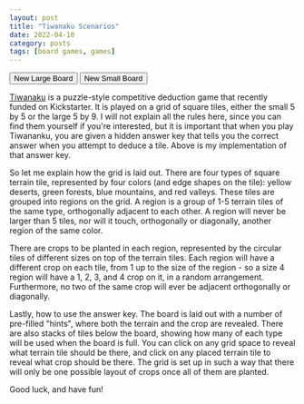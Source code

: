 ```yaml
---
layout: post
title: "Tiwanaku Scenarios"
date: 2022-04-10
category: posts
tags: [board games, games]
---
```


<div id="grid-holder"></div>
<script src="/public/p5.min.js"></script>
<script type="text/javascript">

	var grid;
	var farms = new Array();
	var cols = 9; //can be 5 or 9
	var rows = 5;
	var tries = 0;
	var numHints = cols;
	var hints = new Array();
	var desertTilesRemaining = 0;
	var forestTilesRemaining = 0;
	var mountainTilesRemaining = 0;
	var valleyTilesRemaining = 0;
	var size = 81; //height and width of a cell, in pixels
	var inBetween = 3; //buffer in between cells

	var bkgSmall;
	var bkgLarge;
	var desert;
	var forest;
	var mountain;
	var valley;
	var cropOne;
	var cropTwo;
	var cropThree;
	var cropFour;
	var cropFive;

	function preload()
	{
		bkgSmall = loadImage("/public/images/tiwanaku/boardSmall.png");
		bkgLarge = loadImage("/public/images/tiwanaku/boardLarge.png");

		desert = loadImage("/public/images/tiwanaku/desert.png");
		forest = loadImage("/public/images/tiwanaku/forest.png");
		mountain = loadImage("/public/images/tiwanaku/mountain.png");
		valley = loadImage("/public/images/tiwanaku/valley.png");

		cropOne = loadImage("/public/images/tiwanaku/1sweetpotato.png");
		cropTwo = loadImage("/public/images/tiwanaku/2cocaleaf.png");
		cropThree = loadImage("/public/images/tiwanaku/3chili.png");
		cropFour = loadImage("/public/images/tiwanaku/4corn.png");
		cropFive = loadImage("/public/images/tiwanaku/5quinoa.png");
	}

	function Cell(i, j, h)
	{
		this.i = i;
		this.j = j;
		this.x = i * size + ((i + 1) * inBetween);
		this.y = j * size + ((j + 1) * inBetween);
		this.h = h;
		this.isInFarm = false;
		this.land = 'none';
		this.crop = 0;
		this.solutions = new Array(); //array of possible crops that could be on this Cell; used in solveGrid()
		this.solved = 0;
		this.explored = false;
		this.planted = false;
	}

	Cell.prototype.show = function()
	{
		var crops = [cropOne, cropTwo, cropThree, cropFour, cropFive];
		if (this.explored)
		{
			if (this.land == 'desert')
			{
				image(desert, this.x, this.y, this.h, this.h);
			}
			else if (this.land == 'forest')
			{
				image(forest, this.x, this.y, this.h, this.h);
			}
			else if (this.land == 'mountain')
			{
				image(mountain, this.x, this.y, this.h, this.h);
			}
			else if (this.land == 'valley')
			{
				image(valley, this.x, this.y, this.h, this.h);
			}

			if (this.planted)
			{
				image(crops[this.crop - 1], this.x + 2, this.y + 2, this.h - 4, this.h - 4);
			}
		}
	}

	function Farm(cells)
	{
		this.contains = new Array(); //array of Cell objects that make up this farm
		this.crops = new Array(); //array of crops currently on this farm
		this.cells = cells; //number of cells this farm should be
		this.finished = false; //whether or not this farm is complete yet
	}

	function make2DArray(cols, rows)
	{
		var arr = new Array(cols);
		for (var i = 0; i < arr.length; i++)
		{
			arr[i] = new Array(rows);
		}
		return arr;
	}

	function setup()
	{
		var canvas = createCanvas((cols * size + ((cols + 1) * inBetween) + size * 3), (rows * size + ((rows + 1) * inBetween) + (inBetween * 3) + size));
		canvas.parent('grid-holder');

		grid = make2DArray(cols, rows);
		for (var i = 0; i < cols; i++)
		{
			for (var j = 0; j < rows; j++)
			{
				grid[i][j] = new Cell(i, j, size);
			}
		}
		numHints = numHints + (floor(random(5)) - 2); //up to 2 less or 2 more than cols
		plantGrid();
		makeFarms();
		colorFarms();
		solveGrid();
		stackTiles();
	}

	function plantGrid()
	{
		var prevCount = rows * cols;
		var nextCount = 0;
		for (var k = 1; k < 6; k++)
		{
			var possible = true;
			while (possible)
			{
				for (var i = 0; i < cols; i++)
				{
					for (var j = 0; j < rows; j++)
					{
						if (grid[i][j].crop == 0 && random(1) > 0.5)
						{
							if (plantCell(i, j, k))
							{
								prevCount--;
								nextCount++;
							}
						}
					}
				}
				possible = !isFull(k);
			}
			if (prevCount < 0)
			{
				eraseGrid();
				plantGrid();
				break;
			}
			prevCount = nextCount;
			nextCount = 0;
		}
		var startAgain = false;
		for (var i = 0; i < cols; i++)
		{
			for (var j = 0; j < rows; j++)
			{
				if (grid[i][j].crop == 0)
				{
					startAgain = true;
					eraseGrid();
					plantGrid();
					break;
				}
			}
			if (startAgain)
			{
				break;
			}
		}
	}

	function eraseGrid()
	{
		for (var i = 0; i < cols; i++)
		{
			for (var j = 0; j < rows; j++)
			{
				grid[i][j].crop = 0;
			}
		}
	}

	function eraseFarms()
	{
		farms = new Array();
		for (var i = 0; i < cols; i++)
		{
			for (var j = 0; j < rows; j++)
			{
				grid[i][j].isInFarm = false;
			}
		}
	}

	function clearColors()
	{
		for (var i = 0; i < cols; i++)
		{
			for (var j = 0; j < rows; j++)
			{
				grid[i][j].land = 'none';
			}
		}
	}

	function clearSolutions()
	{
		for (var i = 0; i < cols; i++)
		{
			for (var j = 0; j < rows; j++)
			{
				grid[i][j].solved = 0;
			}
		}
	}

	//makes new farms from crops that are not part of farms yet
	function makeFarms()
	{
		//establish new farms starting with all 5 crops, then all available 4 crops, and so on
		for (var k = 5; k > 0; k--)
		{
			for (var i = 0; i < cols; i++)
			{
				for (var j = 0; j < rows; j++)
				{
					var cell = grid[i][j];
					if (cell.crop == k && !cell.isInFarm)
					{
						cell.isInFarm = true;
						var farm = new Farm(k);
						farm.contains.push(cell);
						farm.crops.push(k);
						farms.push(farm);
					}
				}
			}
			buildFarms(k);
		}
		//if every farm is not finished (i.e. doesn't contain 1 of every crop up to its size), erase and restart
		var done = true;
		for (var i = 0; i < farms.length; i++)
		{
			if (!farms[i].finished)
			{
				done = false;
			}
		}
		if (!done)
		{
			tries++;
			if (tries == cols)
			{
				tries = 0;
				eraseGrid();
				plantGrid();
			}
			eraseFarms();
			makeFarms();
		}
		tries = 0; //reset tries after makeFarms completes successfully
	}

	//finishes any incomplete farms by adding one cell to each farm at a time, 'repeats' times
	function buildFarms(repeats)
	{
		for (var k = 0; k < repeats; k++)
		{
			// for each farm in farms
			for (var i = 0; i < farms.length; i++)
			{
				var active = farms[i];
				if (active.cells == active.contains.length)
				{
					active.finished = true;
				}
				if (!active.finished)
				{
					var options = getAllFarmlessNeighbors(active);
					options = shuffle(options);
					//try adding all farmless neighbors until one works
					for (var j = 0; j < options.length; j++)
					{
						var chosen = options[j];
						if (!active.crops.includes(chosen.crop))
						{
							chosen.isInFarm = true;
							if (isOkay())
							{
								active.contains.push(chosen);
								active.crops.push(chosen.crop);
								break;
							}
							else // not okay
							{
								chosen.isInFarm = false;
							}
						}
					}
				}
			}
		}
	}

	//checks each cell on the grid that isn't yet in a farm to make sure it is not closed off from becoming a farm
	function isOkay()
	{
		for (var i = 0; i < cols; i++)
		{
			for (var j = 0; j < rows; j++)
			{
				//checks crop > 1 because if a cell has a crop of 1, it can be its own farm without needing any neighbors
				if ((!grid[i][j].isInFarm) && grid[i][j].crop > 1 && getFarmlessNeighbors(i, j).length == 0)
				{
					return false;
				}
			}
		}
		return true;
	}

	function colorFarms()
	{
		for (var i = 0; i < farms.length; i++)
		{
			var terrain = ['desert','forest','mountain','valley'];
			var active = farms[i];
			var neighbors = getAllAdjacent(active);
			for (var j = 0; j < neighbors.length; j++)
			{
				if (terrain.includes(neighbors[j].land))
				{
					terrain.splice(terrain.indexOf(neighbors[j].land), 1);
				}
			}
			terrain = shuffle(terrain);
			for (var j = 0; j < active.contains.length; j++)
			{
				active.contains[j].land = terrain[0];
			}
			if (terrain.length == 0)
			{
				clearColors();
				colorFarms();
				break;
			}
		}
	}

	//given a cell at grid coordinates i, j and a crop, attempt to place that crop in that cell. returns false if illegal
	function plantCell(i, j, crop)
	{
		var adj = getAdjacentCrops(i, j);
		if (adj.includes(crop))
		{
			return false;
		}
		else
		{
			grid[i][j].crop = crop;
			return true;
		}
	}

	//returns false if it is possible to legally place any more of crop on the grid; otherwise, returns true
	function isFull(crop)
	{
		for (var i = 0; i < cols; i++)
		{
			for (var j = 0; j < rows; j++)
			{
				if (grid[i][j].crop == 0 && !(getAdjacentCrops(i, j).includes(crop)))
				{
					return false;
				}
			}
		}
		return true;
	}

	//for a given farm, return an array of cells that surround that farm (including diagonally)
	function getAllAdjacent(farm)
	{
		var adjacent = new Array();
		var cells = farm.contains
		for (var k = 0; k < cells.length; k++)
		{
			adjacent = adjacent.concat(getAdjacent(cells[k].i, cells[k].j));
		}
		return [...new Set(adjacent)]; //casting to a Set and back removes duplicate cells
	}

	//for a cell at given grid coordinates, return an array of cells that surround that cell (including diagonally)
	function getAdjacent(i, j)
	{
		var x;
		var y;
		var adj = new Array();
		for (var xOff = -1; xOff < 2; xOff++)
		{
			for (var yOff = -1; yOff < 2; yOff++)
			{
				x = i + xOff;
				y = j + yOff;
				if (x > -1 && x < cols && y > -1 && y < rows && !(xOff == 0 && yOff == 0))
				{
					adj.push(grid[x][y]);
				}
			}
		}
		return adj;
	}

	//for a given farm, return orthogonally adjacent cells that are not part of any farm yet
	function getAllFarmlessNeighbors(farm)
	{
		var neighbors = new Array();
		var cells = farm.contains
		for (var k = 0; k < cells.length; k++)
		{
			neighbors = neighbors.concat(getFarmlessNeighbors(cells[k].i, cells[k].j));
		}
		return [...new Set(neighbors)]; //remove duplicate cells
	}

	//for a cell at given grid coordinates, return orthogonally adjacent cells that are not part of any farm yet
	function getFarmlessNeighbors(i, j)
	{
		var list = [i - 1, j, i + 1, j, i, j - 1, i, j + 1]; //the four orthogonal offsets
		var neighbors = new Array();
		while (list.length > 0)
		{
			if (list[0] > -1 && list[0] < cols && list[1] > -1 && list[1] < rows)
			{
				if (!grid[list[0]][list[1]].isInFarm)
				{
					neighbors.push(grid[list[0]][list[1]]);
				}
			}
			list.splice(0, 2); //after checking, remove from the list
		}
		return neighbors;
	}

	function getAdjacentCrops(i, j)
	{
		var x;
		var y;
		var adj = new Array();
		for (var xOff = -1; xOff < 2; xOff++)
		{
			for (var yOff = -1; yOff < 2; yOff++)
			{
				x = i + xOff;
				y = j + yOff;
				if (x > -1 && x < cols && y > -1 && y < rows && grid[x][y].crop > 0)
				{
					adj.push(grid[x][y].crop);
				}
			}
		}
		return [...new Set(adj)]; //remove duplicate crops
	}

	function solveGrid()
	{
		farms.reverse();
		for (var i = 0; i < farms.length; i++)
		{
			var active = farms[i];
			for (var j = 0; j < active.contains.length; j++)
			{
				var cell = active.contains[j];
				cell.solutions = active.crops.slice(0).sort(); //initialize possible solution in each cell as the crops of that cell's farm
			}
		}
		if (hints.length == 0)
		{
			makeHints();
		}
		//mark the hint cells as solved
		for (var i = 0; i < hints.length; i++)
		{
			solveCell(hints[i], hints[i].crop);
			hints[i].explored = true;
			hints[i].planted = true;
		}

		// the three-step solving process
		for (var z = 0; z < cols; z++) //try the process cols times
		{
			//step 1: remove possible solutions that are already planted somewhere else on the same farm
			for (var i = 0; i < farms.length; i++)
			{
				var farm = farms[i].contains;
				for (var j = 0; j < farm.length; j++)
				{
					var cell = farm[j];
					if (cell.solved > 0)
					{
						for (var k = 0; k < farm.length; k++)
						{
							if ((k != j) && farm[k].solutions.includes(cell.solved))
							{
								farm[k].solutions.splice(farm[k].solutions.indexOf(cell.solved), 1);
							}
						}
					}
				}
			}

			//step 2: for each cell, if it only has one possible solution, solve that cell
			for (var i = 0; i < cols; i++)
			{
				for (var j = 0; j < rows; j++)
				{
					var cell = grid[i][j];
					if (cell.solutions.length == 1 && cell.solved == 0) //if there's only one possible solution for the cell
					{
						solveCell(cell, cell.solutions[0]);
					}
				}
			}

			//step 3: for each cell on a farm, if it contains the only possibility for any of that farm's crops, solve that cell
			for (var i = 0; i < farms.length; i++)
			{
				var farm = farms[i].contains;
				for (var j = 0; j < farm.length; j++)
				{
					var cell = farm[j];
					for (var k = 0; k < cell.solutions.length; k++)
					{
						var only = true;
						for (var m = 0; m < farm.length; m++)
						{
							if (farm[m].solutions.includes(cell.solutions[k]) && (m != j))
							{
								only = false;
							}
						}
						if (only && cell.solved == 0)
						{
							solveCell(cell, cell.solutions[k]);
						}
					}
				}
			}
		}

		//after attempting to solve, check if the grid is solved
		var done = true;
		for (var i = 0; i < cols; i++)
		{
			for (var j = 0; j < rows; j++)
			{
				if (grid[i][j].solved == 0)
				{
					done = false;
					break;
				}
			}
			if (!done)
			{
				break;
			}
		}

		//if not, replace random hints with some cells that aren't solved, then try to solve again
		if (!done)
		{
			hints = shuffle(hints);
			for (var i = 0; i < farms.length; i++)
			{
				var farm = farms[i].contains;
				farm = shuffle(farm);
				for (var j = 0; j < farm.length; j++)
				{
					if (farm[j].solved == 0)
					{
						var removedHint = hints.pop(); //remove a hint from the end of the list
						removedHint.explored = false;
						removedHint.planted = false;
						hints.splice(0, 0, farm[j]); //add the new hint to the beginning of the list
						break;
					}
				}
			}

			tries++;
			if (tries == cols) //nuke the grid and start again :)
			{
				tries = 0;
				for (var i = 0; i < hints.length; i++)
				{
					hints[i].explored = false;
					hints[i].planted = false;
				}
				hints = new Array();
				eraseGrid();
				eraseFarms();
				clearColors();
				plantGrid();
				makeFarms();
				colorFarms();
			}
			clearSolutions();
			solveGrid();
		}
	}

	function solveCell(cell, solution)
	{
		if (cell.solved == 0) //if cell is not already solved
		{
			cell.solved = solution;
			cell.solutions = [solution];
			var adj = getAdjacent(cell.i, cell.j);
			for (var k = 0; k < adj.length; k++)
			{
				if (adj[k].solutions.includes(cell.solved))
				{
					adj[k].solutions.splice(adj[k].solutions.indexOf(cell.solved), 1);
				}
			}
		}
	}

	function makeHints()
	{
		for (var i = 0; i < numHints; i++)
		{
			var next = grid[floor(random(cols))][floor(random(rows))];
			while (next.solved > 0)
			{
				next = grid[floor(random(cols))][floor(random(rows))];
			}
			hints.push(next);
		}
	}

	function stackTiles()
	{
		desertTilesRemaining = 0;
		forestTilesRemaining = 0;
		mountainTilesRemaining = 0;
		valleyTilesRemaining = 0;
		for (var i = 0; i < cols; i++)
		{
			for (var j = 0; j < rows; j++)
			{
				var cell = grid[i][j];
				if (!cell.explored)
				{
					if (cell.land == 'desert')
					{
						desertTilesRemaining++;
					}
					else if (cell.land == 'forest')
					{
						forestTilesRemaining++;
					}
					else if (cell.land == 'mountain')
					{
						mountainTilesRemaining++;
					}
					else if (cell.land == 'valley')
					{
						valleyTilesRemaining++;
					}
				}
			}
		}
	}

	//randomly arrange a given array
	function shuffle(arr)
	{
		var counter = arr.length;
		while (counter > 0)
		{
			var index = floor(random(counter)); //pick a random index between 0 and counter-1
			counter--;
			//swap arr[index] and arr[counter]
			var temp = arr[counter];
			arr[counter] = arr[index];
			arr[index] = temp;
		}
		return arr;
	}

	//extends the p5.js function mousePressed to check when a cell is clicked on
	function mousePressed()
	{
		var cell = grid[floor(mouseX / (size + inBetween))][floor(mouseY / (size + inBetween))];
		if (!cell.explored)
		{
			cell.explored = true;
			stackTiles();
			clear();
		}
		else
		{
			if (!cell.planted)
			{
				cell.planted = true;
			}
		}
	}

	function newLargeBoard()
	{
		cols = 9;
		numHints = cols;
		setup();
	}

	function newSmallBoard()
	{
		cols = 5;
		numHints = cols;
		setup();
	}

	function drawRemaining(tile, remaining, overlap, offset)
	{
		image(tile, offset, ((size * rows) + ((rows + 4) * inBetween)), size, size);
		for (var i = 1; i < remaining; i++)
		{
			image(tile, offset + (i * overlap), ((size * rows) + ((rows + 4) * inBetween)), size, size);
		}
		if (remaining == 0)
		{
			offset = offset + overlap;
		}

		textSize(floor(size / 4));
		textStyle(BOLD);
		textAlign(CENTER, CENTER);
		text(remaining, (offset + ((remaining - 1) * overlap) + (floor(size / 2))), ((size * rows) + ((rows + 4) * inBetween) + floor(size / 2)));
		return offset + ((remaining - 1) * overlap) + size + (inBetween * 3);
	}

	function drawBkg()
	{
		if (cols == 5)
		{
			image(bkgSmall, 0, 0, (cols * size + ((cols + 1) * inBetween)), (rows * size + ((rows + 1) * inBetween)));
		}
		else if (cols == 9)
		{
			image(bkgLarge, 0, 0, (cols * size + ((cols + 1) * inBetween)), (rows * size + ((rows + 1) * inBetween)));
		}
	}
	
	function draw()
	{
		drawBkg();

		for (var i = 0; i < cols; i++)
		{
			for (var j = 0; j < rows; j++)
			{
				grid[i][j].show();
			}
		}

		var overlap = floor(size / 5);
		var offset = 0;

		offset = drawRemaining(desert, desertTilesRemaining, overlap, offset);
		offset = drawRemaining(forest, forestTilesRemaining, overlap, offset);
		offset = drawRemaining(mountain, mountainTilesRemaining, overlap, offset);
		offset = drawRemaining(valley, valleyTilesRemaining, overlap, offset);
	}

</script>
<button type="button" onclick="newLargeBoard()">New Large Board</button>
<button type="button" onclick="newSmallBoard()">New Small Board</button>

[Tiwanaku](https://boardgamegeek.com/boardgame/267979/tiwanaku) is a puzzle-style competitive deduction game that recently funded on Kickstarter. It is played on a grid of square tiles, either the small 5 by 5 or the large 5 by 9. I will not explain all the rules here, since you can find them yourself if you're interested, but it is important that when you play Tiwananku, you are given a hidden answer key that tells you the correct answer when you attempt to deduce a tile. Above is my implementation of that answer key.

So let me explain how the grid is laid out. There are four types of square terrain tile, represented by four colors (and edge shapes on the tile): yellow deserts, green forests, blue mountains, and red valleys. These tiles are grouped into regions on the grid. A region is a group of 1-5 terrain tiles of the same type, orthogonally adjacent to each other. A region will never be larger than 5 tiles, nor will it touch, orthogonally or diagonally, another region of the same color.

There are crops to be planted in each region, represented by the circular tiles of different sizes on top of the terrain tiles. Each region will have a different crop on each tile, from 1 up to the size of the region - so a size 4 region will have a 1, 2, 3, and 4 crop on it, in a random arrangement. Furthermore, no two of the same crop will ever be adjacent orthogonally or diagonally.

Lastly, how to use the answer key. The board is laid out with a number of pre-filled "hints", where both the terrain and the crop are revealed. There are also stacks of tiles below the board, showing how many of each type will be used when the board is full. You can click on any grid space to reveal what terrain tile should be there, and click on any placed terrain tile to reveal what crop should be there. The grid is set up in such a way that there will only be one possible layout of crops once all of them are planted.

Good luck, and have fun!